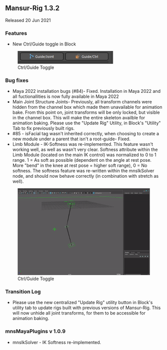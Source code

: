 ## Mansur-Rig 1.3.2

Released 20 Jun 2021

### Features
- New Ctrl/Guide toggle in Block
<figure>
  <img src="../../images/releaseNotes/132_ctrlGuide.png"/>
  <figcaption>Ctrl/Guide Toggle</figcaption>
</figure>

### Bug fixes
- Maya 2022 installation bugs (\#84)- Fixed. Installation in Maya 2022 and all fuctionallities is now fully available in Maya 2022
- Main Joint Structure Joints- Previously, all transform channels were hidden from the channel box which made them unavailable for animation bake. From this point on, joint transforms will be only locked, but visible in the channel box. This will make the entire skeleton availble for animation baking. Please use the "Update Rig" Utility, in Block's "Utility" Tab to fix previously built rigs.
- \#85 - isFacial tag wasn't inherited correctly, when choosing to create a new module under a parent that isn't a root-guide- Fixed.
- Limb Module - IK-Softness was re-implemented. This feature wasn't working well, as well as wasn't very clear. Softness attribute within the Limb Module (located on the main IK control) was normalized to 0 to 1 range. 1 = As soft as possible (dependent on the angle at rest pose. More "bend" in the knee at rest pose = higher soft range), 0 = No softness. The softness feature was re-written within the mnsIkSolver node, and should now behave correctly (in combination with stretch as well).

<figure>
  <img src="../../images/releaseNotes/132_softness.gif"/>
  <figcaption>Ctrl/Guide Toggle</figcaption>
</figure>

### Transition Log
- Please use the new centralized "Update Rig" utility button in Block's utility tab to update rigs built with previous versions of Mansur-Rig. This will now unhide all joint transforms, for them to be accessible for animation baking.

### mnsMayaPlugins v 1.0.9
- mnsIkSolver - IK Softness re-implemented.
